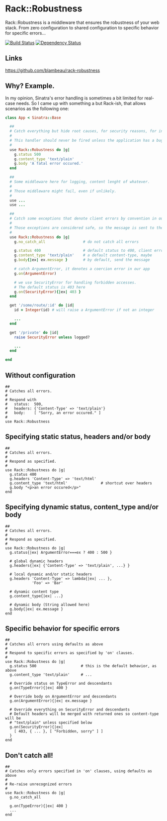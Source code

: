 # Rack::Robustness

Rack::Robustness is a middleware that ensures the robustness of your web stack. From zero configuration to shared configuration to specific behavior for specific errors...

[![Build Status](https://secure.travis-ci.org/blambeau/rack-robustness.png)](http://travis-ci.org/blambeau/rack-robustness)
[![Dependency Status](https://gemnasium.com/blambeau/rack-robustness.png)](https://gemnasium.com/blambeau/rack-robustness)

## Links

https://github.com/blambeau/rack-robustness

## Why? Example.

In my opinion, Sinatra's error handling is sometimes a bit limited for real-case needs. So I came up with something a but Rack-ish, that allows scenarios as the following one:

```ruby
class App < Sinatra::Base

  ##
  # Catch everything but hide root causes, for security reasons, for instance.
  #
  # This handler should never be fired unless the application has a bug...
  #
  use Rack::Robustness do |g|
    g.status 500
    g.content_type 'text/plain'
    g.body 'A fatal error occured.'
  end

  ##
  # Some middleware here for logging, content lenght of whatever.
  #
  # Those middleware might fail, even if unlikely.
  #
  use ...
  use ...

  ##
  # Catch some exceptions that denote client errors by convention in our app.
  #
  # Those exceptions are considered safe, so the message is sent to the user.
  #
  use Rack::Robustness do |g|
    g.no_catch_all                 # do not catch all errors

    g.status 400                   # default status to 400, client error
    g.content_type 'text/plain'    # a default content-type, maybe
    g.body{|ex| ex.message }       # by default, send the message

    # catch ArgumentError, it denotes a coercion error in our app
    g.on(ArgumentError)

    # we use SecurityError for handling forbidden accesses.
    # The default status is 403 here
    g.on(SecurityError){|ex| 403 }
  end

  get '/some/route/:id' do |id|
    id = Integer(id) # will raise a ArgumentError if not an integer

    ...
  end

  get '/private' do |id|
    raise SecurityError unless logged?

    ...
  end

end
```

## Without configuration

    ##
    # Catches all errors. 
    #
    # Respond with
    #   status:  500, 
    #   headers: {'Content-Type' => 'text/plain'}
    #   body:    [ "Sorry, an error occured." ]
    #
    use Rack::Robustness

## Specifying static status, headers and/or body

    ##
    # Catches all errors.
    #
    # Respond as specified.
    #
    use Rack::Robustness do |g|
      g.status 400
      g.headers 'Content-Type' => 'text/html'
      g.content_type 'text/html'               # shortcut over headers
      g.body "<p>an error occured</p>"
    end

## Specifying dynamic status, content_type and/or body

    ##
    # Catches all errors.
    #
    # Respond as specified.
    #
    use Rack::Robustness do |g|
      g.status{|ex| ArgumentError===ex ? 400 : 500 }
      
      # global dynamic headers
      g.headers{|ex| {'Content-Type' => 'text/plain', ...} }
      
      # local dynamic and/or static headers
      g.headers 'Content-Type' => lambda{|ex| ... },
                'Foo' => 'Bar'

      # dynamic content type
      g.content_type{|ex| ...}
      
      # dynamic body (String allowed here)
      g.body{|ex| ex.message }
    end

## Specific behavior for specific errors

    ##
    # Catches all errors using defaults as above
    #
    # Respond to specific errors as specified by 'on' clauses.
    #
    use Rack::Robustness do |g|
      g.status 500                    # this is the default behavior, as above
      g.content_type 'text/plain'     # ...

      # Override status on TypeError and descendants
      g.on(TypeError){|ex| 400 }

      # Override body on ArgumentError and descendants
      g.on(ArgumentError){|ex| ex.message }

      # Override everything on SecurityError and descendants
      # Default headers will be merged with returned ones so content-type will be
      # "text/plain" unless specified below
      g.on(SecurityError){|ex|
        [ 403, { ... }, [ "Forbidden, sorry" ] ]
      }
    end

## Don't catch all!

    ##
    # Catches only errors specified in 'on' clauses, using defaults as above
    #
    # Re-raise unrecognized errors
    #
    use Rack::Robustness do |g|
      g.no_catch_all
      
      g.on(TypeError){|ex| 400 }
      ...
    end
